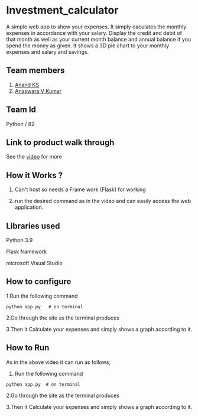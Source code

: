 # Investment_calculator

A simple web app to show your expenses.
It simply caculates the monthly expenses in accordance with your salary.
Display the credit and debit of that month as well as your current month balance and annual balance if you spend the money as given.
It shows a  3D pie chart to your monthly expenses and salary and savings.

## Team members
1. [Anand KS](https://github.com/anandks12)
2. [Anaswara V Kumar](https://github.com/AnaswaraVKumar)

## Team Id
 Python / 82

## Link to product walk through

See the [video](https://www.loom.com/share/8acf7065e6b4467e94c3b7587531945a) for more

## How it Works ?
1. Can't host so needs a Frame work (Flask) for working

2. run the desired command as in the video and can easily access the web application.

## Libraries used
Python 3.9

Flask framework

microsoft Visual Studio


## How to configure

1.Run the following command
```
python app.py   # on terminal
```
2.Go through the site as the terminal produces

3.Then it  Calculate your expenses and  simply shows a graph according to it.


## How to Run
As in the above video it can run as follows;
1. Run the following command
```
python app.py  # on terminal

```

2.Go through the site as the terminal produces

3.Then it  Calculate your expenses and  simply shows a graph according to it.

